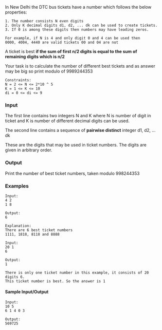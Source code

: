 In New Delhi the DTC bus tickets have a number which follows the below properties:

```
1. The number consists N even digits
2. Only K decimal digits d1, d2, ... dk can be used to create tickets.
3. If 0 is among these digits then numbers may have leading zeros. 

For example, if N is 4 and only digit 0 and 4 can be used then
0000, 4004, 4440 are valid tickets 00 and 04 are not
```

A ticket is best **if the sum of first n/2 digits is equal to the sum of remaining digits which is n/2**

Your task is to calculate the number of different best tickets and as answer may be big so print modulo of 9989244353

```
Constraints:
N = 2 <= N <= 2*10 ^ 5
K = 1 <= K <= 10
di = 0 <= di <= 9
```

### Input

The first line contains two integers N and K where N is number of digit in ticket and K is number of different decimal digits can be used.

The second line contains a sequence of **pairwise distinct** integer d1, d2, ... dk

These are the digits that may be used in ticket numbers. The digits are given in arbitrary order.

### Output

Print the number of best ticket numbers, taken modulo 998244353

### Examples

```
Input:
4 2
1 8

Output:
6

Explanation:
There are 6 best ticket numbers
1111, 1818, 8118 and 8888
```

```
Input:
20 1
6

Output:
1

There is only one ticket number in this example, it consists of 20 digits 6.
This ticket number is best. So the answer is 1
```

#### Sample Input/Output

```
Input:
10 5
6 1 4 0 3

Output:
569725
```


